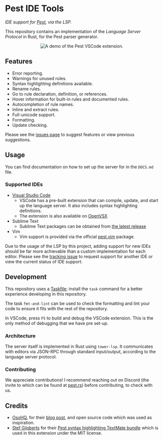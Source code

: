 # Pest IDE Tools

_IDE support for [Pest](https://pest.rs), via the LSP._

This repository contains an implementation of the _Language Server Protocol_ in
Rust, for the Pest parser generator.

<p align="center">
  <img src="demo.gif" alt="A demo of the Pest VSCode extension." />
</p>

## Features

- Error reporting.
- Warnings for unused rules.
- Syntax highlighting definitions available.
- Rename rules.
- Go to rule declaration, definition, or references.
- Hover information for built-in rules and documented rules.
- Autocompletion of rule names.
- Inline and extract rules.
- Full-unicode support.
- Formatting.
- Update checking.

Please see the
[issues page](https://github.com/pest-parser/pest-ide-tools/issues) to suggest
features or view previous suggestions.

## Usage

You can find documentation on how to set up the server for in the `DOCS.md`
file.

### Supported IDEs

- [Visual Studio Code](https://marketplace.visualstudio.com/items?itemName=pest.pest-ide-tools)
  - VSCode has a pre-built extension that can compile, update, and start up the
    language server. It also includes syntax highlighting definitions.
  - The extension is also available on [OpenVSX](https://open-vsx.org/extension/pest/pest-ide-tools)
- Sublime Text
  - Sublime Text packages can be obtained from [the latest release](https://github.com/pest-parser/pest-ide-tools/releases/latest)
- Vim
  - Vim support is provided via the official [pest.vim](https://github.com/pest-parser/pest.vim) package.

Due to the usage of the LSP by this project, adding support for new IDEs should
be far more achievable than a custom implementation for each editor. Please see
the [tracking issue](https://github.com/pest-parser/pest-ide-tools/issues/10) to
request support for another IDE or view the current status of IDE support.

## Development

This repository uses a [Taskfile](https://taskfile.dev); install the `task`
command for a better experience developing in this repository.

The task `fmt-and-lint` can be used to check the formatting and lint your code
to ensure it fits with the rest of the repository.

In VSCode, press `F5` to build and debug the VSCode extension. This is the only
method of debugging that we have pre set-up.

### Architecture

The server itself is implemented in Rust using `tower-lsp`. It communicates with
editors via JSON-RPC through standard input/output, according to the language
server protocol.

### Contributing

We appreciate contributions! I recommend reaching out on Discord (the invite to
which can be found at [pest.rs](https://pest.rs)) before contributing, to check
with us.

## Credits

- [OsoHQ](https://github.com/osohq), for their
  [blog post](https://www.osohq.com/post/building-vs-code-extension-with-rust-wasm-typescript),
  and open source code which was used as inspiration.
- [Stef Gijsberts](https://github.com/Stef-Gijsberts) for their
  [Pest syntax highlighting TextMate bundle](https://github.com/Stef-Gijsberts/pest-Syntax-Highlighting-for-vscode)
  which is used in this extension under the MIT license.
